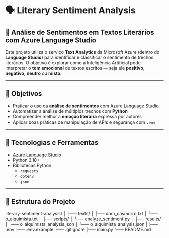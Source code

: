 # 🗣️ Literary Sentiment Analysis

## 📖 Análise de Sentimentos em Textos Literários com Azure Language Studio

Este projeto utiliza o serviço **Text Analytics** da Microsoft Azure (dentro do **Language Studio**) para identificar e classificar o sentimento de trechos literários. O objetivo é explorar como a Inteligência Artificial pode interpretar o **tom emocional** de textos escritos — seja ele **positivo**, **negativo**, **neutro** ou **misto**.

---

## 📌 Objetivos

- Praticar o uso da **análise de sentimentos** com Azure Language Studio
- Automatizar a análise de múltiplos trechos com **Python**
- Compreender melhor a **emoção literária** expressa por autores
- Aplicar boas práticas de manipulação de APIs e segurança com `.env`

---

## 🔧 Tecnologias e Ferramentas

- [Azure Language Studio](https://language.azure.com/)
- Python 3.10+
- Bibliotecas Python:
  - `requests`
  - `dotenv`
  - `json`

---

## 📁 Estrutura do Projeto

literary-sentiment-analysis/
│
├── texts/
│ ├── dom_casmurro.txt
│ └── o_alquimista.txt
│
├── scripts/ 
│ └── analyze_sentiment.py 
│
├── results/ 
│ ├── o_alquimista_analysis.json 
│ └── o_alquimista_analysis.json
|
├── .env 
├── .env.example 
├── .gitignore 
├── main.py 
└── README.md 


